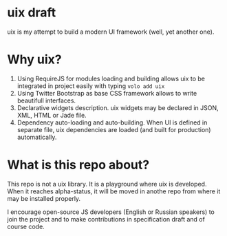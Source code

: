 # uix draft

uix is my attempt to build a modern UI framework (well, yet another one).

# Why uix?

1. Using RequireJS for modules loading and building allows uix to be integrated in project easily with typing `volo add uix`
2. Using Twitter Bootstrap as base CSS framework allows to write beautifull interfaces.
3. Declarative widgets description. uix widgets may be declared in JSON, XML, HTML or Jade file.
4. Dependency auto-loading and auto-building.
When UI is defined in separate file, uix dependencies are loaded (and built for production) automatically.

# What is this repo about?

This repo is not a uix library. It is a playground where uix is developed.
When it reaches alpha-status, it will be moved in anothe repo from where it may be installed properly.

I encourage open-source JS developers (English or Russian speakers) to join
the project and to make contributions in specification draft and of course code.
